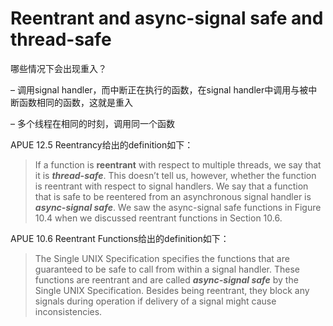 # Reentrant and async-signal safe and thread-safe

哪些情况下会出现重入？

– 调用signal handler，而中断正在执行的函数，在signal handler中调用与被中断函数相同的函数，这就是重入

– 多个线程在相同的时刻，调用同一个函数



APUE 12.5 Reentrancy给出的definition如下：

> If a function is **reentrant** with respect to multiple threads, we say that it is ***thread-safe***. This doesn’t tell us, however, whether the function is reentrant with respect to signal handlers. We say that a function that is safe to be reentered from an asynchronous signal handler is ***async-signal safe***. We saw the async-signal safe functions in Figure 10.4 when we discussed reentrant functions in Section 10.6.



APUE 10.6 Reentrant Functions给出的definition如下：

> The Single UNIX Specification specifies the functions that are guaranteed to be safe to call from within a signal handler. These functions are reentrant and are called ***async-signal safe*** by the Single UNIX Specification. Besides being reentrant, they block any signals during operation if delivery of a signal might cause inconsistencies.